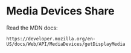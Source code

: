 # Media Devices Share 

 Read the MDN docs:
```
https://developer.mozilla.org/en-US/docs/Web/API/MediaDevices/getDisplayMedia
```
